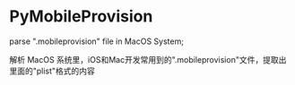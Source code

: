 # PyMobileProvision

parse ".mobileprovision" file in MacOS System;

解析 MacOS 系统里，iOS和Mac开发常用到的".mobileprovision"文件，提取出里面的"plist"格式的内容


